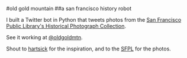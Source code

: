 #old gold mountain
##a san francisco history robot

I built a Twitter bot in Python that tweets photos from the [San Francisco Public Library's Historical Photograph Collection](http://sflib1.sfpl.org:82/).

See it working at [@oldgoldmtn](http://twitter.com/oldgoldmtn).

Shout to [hartsick](http://github.com/hartsick/) for the inspiration, and to the [SFPL](http://sfpl.org/) for the photos.